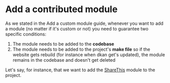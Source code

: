 # Add a contributed module
As we stated in the Add a custom module guide, whenever you want to add a module (no matter if it's custom or not) you need to guarantee two specific conditions:

1. The module needs to be added to the **codebase**
2. The module needs to be added to the project's **make file** so if the website gets rebuild (for instance when dkan get's updated), the module remains in the codebase and doesn't get deleted

Let's say, for instance, that we want to add the [ShareThis](https://www.drupal.org/project/sharethis) module to the project. 
